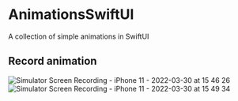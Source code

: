 # AnimationsSwiftUI
A collection of simple animations in SwiftUI
## Record animation
![Simulator Screen Recording - iPhone 11 - 2022-03-30 at 15 46 26](https://user-images.githubusercontent.com/94223094/160849751-b7439a55-8239-49fb-bf91-6f7d373a8409.gif#gh-dark-mode-only)
![Simulator Screen Recording - iPhone 11 - 2022-03-30 at 15 49 34](https://user-images.githubusercontent.com/94223094/160850265-6ff494f7-0e5c-44d8-ae45-7610f7307345.gif#gh-light-mode-only)
